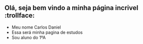 ## Olá, seja bem vindo a minha página incrivel :trollface:

- Meu nome Carlos Daniel
- Essa será minha pagina de estudos
- Sou aluno do 1ºA
